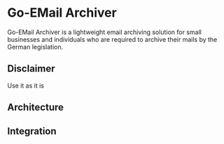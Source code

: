 # Go-EMail Archiver

Go-EMail Archiver is a lightweight email archiving solution for small businesses and individuals who are required to
archive their mails by the German legislation.

## Disclaimer

Use it as it is

## Architecture

## Integration